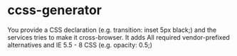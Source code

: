 ccss-generator
==============

You provide a CSS declaration (e.g. transition: inset 5px black;) and the services tries to make it cross-browser. It adds All required vendor-prefixed alternatives and IE 5.5 - 8 CSS (e.g. opacity: 0.5;) 